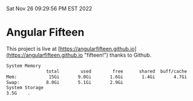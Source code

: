 Sat Nov 26 09:29:56 PM EST 2022

# Angular Fifteen


This project is live at [https://angularfifteen.github.io](https://angularfifteen.github.io "fifteen!") thanks to Github.

```bash
System Memory
               total        used        free      shared  buff/cache   available
Mem:            15Gi       9.0Gi       1.6Gi       1.4Gi       4.7Gi       4.5Gi
Swap:          8.0Gi       5.1Gi       2.9Gi
System Storage
3.5G	.
